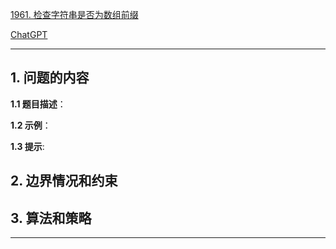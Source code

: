 [1961. 检查字符串是否为数组前缀](https://leetcode.cn/problems/check-if-string-is-a-prefix-of-array)

[ChatGPT](chat.openai.com)

---

## 1. 问题的内容
**1.1 题目描述**：

**1.2 示例**：

**1.3 提示**:

## 2. 边界情况和约束


## 3. 算法和策略

---

